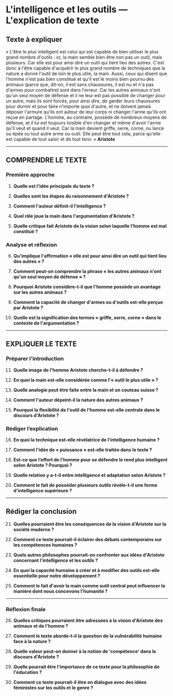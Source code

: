 # L'intelligence et les outils — L'explication de texte

## Texte à expliquer
« L'être le plus intelligent est celui qui est capable de bien utiliser le plus grand nombre d'outils : or, la main semble bien être non pas un outil, mais plusieurs. Car elle est pour ainsi dire un outil qui tient lieu des autres. C'est donc à l'être capable d'acquérir le plus grand nombre de techniques que la nature a donné l'outil de loin le plus utile, la main. Aussi, ceux qui disent que l'homme n'est pas bien constitué et qu'il est le moins bien pourvu des animaux (parce que, dit-on, il est sans chaussures, il est nu et n'a pas d'armes pour combattre) sont dans l'erreur. Car les autres animaux n'ont qu'un seul moyen de défense et il ne leur est pas possible de changer pour un autre, mais ils sont forcés, pour ainsi dire, de garder leurs chaussures pour dormir et pour faire n'importe quoi d'autre, et ne doivent jamais déposer l'armure qu'ils ont autour de leur corps ni changer l'arme qu'ils ont reçue en partage. L'homme, au contraire, possède de nombreux moyens de défense, et il lui est toujours loisible d'en changer et même d'avoir l'arme qu'il veut et quand il veut. Car la main devient griffe, serre, corne, ou lance ou épée ou tout autre arme ou outil. Elle peut être tout cela, parce qu'elle est capable de tout saisir et de tout tenir. »
**Aristote**

---

## COMPRENDRE LE TEXTE

### Première approche

1. **Quelle est l'idée principale du texte ?**

2. **Quelles sont les étapes du raisonnement d'Aristote ?**

3. **Comment l'auteur définit-il l'intelligence ?**

4. **Quel rôle joue la main dans l'argumentation d'Aristote ?**

5. **Quelle critique fait Aristote de la vision selon laquelle l'homme est mal constitué ?**

### Analyse et réflexion

6. **Qu'implique l'affirmation « elle est pour ainsi dire un outil qui tient lieu des autres » ?**

7. **Comment peut-on comprendre la phrase « les autres animaux n'ont qu'un seul moyen de défense » ?**

8. **Pourquoi Aristote considère-t-il que l'homme possède un avantage sur les autres animaux ?**

9. **Comment la capacité de changer d'armes ou d'outils est-elle perçue par Aristote ?**

10. **Quelle est la signification des termes « griffe, serre, corne » dans le contexte de l'argumentation ?**

---

## EXPLIQUER LE TEXTE

### Préparer l’introduction

11. **Quelle image de l'homme Aristote cherche-t-il à défendre ?**

12. **En quoi la main est-elle considérée comme l'« outil le plus utile » ?**

13. **Quelle analogie peut être faite entre la main et un couteau suisse ?**

14. **Comment l'auteur dépeint-il la nature des autres animaux ?**

15. **Pourquoi la flexibilité de l'outil de l'homme est-elle centrale dans le discours d'Aristote ?**

### Rédiger l’explication

16. **En quoi la technique est-elle révélatrice de l'intelligence humaine ?**

17. **Comment l'idée de « puissance » est-elle traitée dans le texte ?**

18. **Est-ce que l’effort de l’homme pour se défendre le rend plus intelligent selon Aristote ? Pourquoi ?**

19. **Quelle relation y a-t-il entre intelligence et adaptation selon Aristote ?**

20. **Comment le fait de posséder plusieurs outils révèle-t-il une forme d'intelligence supérieure ?**

---

## Rédiger la conclusion

21. **Quelles pourraient être les conséquences de la vision d'Aristote sur la société moderne ?**

22. **Comment ce texte pourrait-il éclairer des débats contemporains sur les compétences humaines ?**

23. **Quels autres philosophes pourrait-on confronter aux idées d'Aristote concernant l'intelligence et les outils ?**

24. **En quoi la capacité humaine à créer et à modifier des outils est-elle essentielle pour notre développement ?**

25. **Comment le fait d'avoir la main comme outil central peut influencer la manière dont nous concevons l'humanité ?**

---

### Réflexion finale

26. **Quelles critiques pourraient être adressées à la vision d'Aristote des animaux et de l'homme ?**

27. **Comment le texte aborde-t-il la question de la vulnérabilité humaine face à la nature ?**

28. **Quelle valeur peut-on donner à la notion de 'compétence' dans le discours d'Aristote ?**

29. **Quelle pourrait être l'importance de ce texte pour la philosophie de l'éducation ?**

30. **Comment ce texte pourrait-il être en dialogue avec des idées féministes sur les outils et le genre ?**